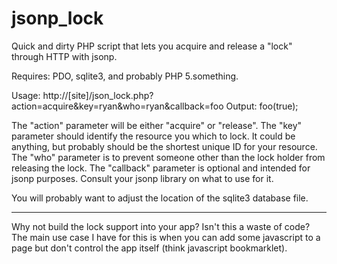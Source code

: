jsonp_lock
==========

Quick and dirty PHP script that lets you acquire and release a "lock" through HTTP with jsonp.

Requires: PDO, sqlite3, and probably PHP 5.something.

Usage: http://[site]/json_lock.php?action=acquire&key=ryan&who=ryan&callback=foo
Output: foo(true);

The "action" parameter will be either "acquire" or "release".
The "key" parameter should identify the resource you which to lock. It could be anything, but probably should be the shortest unique ID for your resource.
The "who" parameter is to prevent someone other than the lock holder from releasing the lock.
The "callback" parameter is optional and intended for jsonp purposes. Consult your jsonp library on what to use for it.

You will probably want to adjust the location of the sqlite3 database file.

----

Why not build the lock support into your app? Isn't this a waste of code? The main use case I have for this is when you can add some javascript to a page but don't control the app itself (think javascript bookmarklet).
